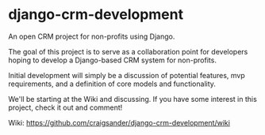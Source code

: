 # django-crm-development
An open CRM project for non-profits using Django. 

The goal of this project is to serve as a collaboration point for developers hoping to develop a Django-based CRM system for non-profits.

Initial development will simply be a discussion of potential features, mvp requirements, and a definition of core models and functionality.

We'll be starting at the Wiki and discussing. If you have some interest in this project, check it out and comment!

Wiki: https://github.com/craigsander/django-crm-development/wiki
